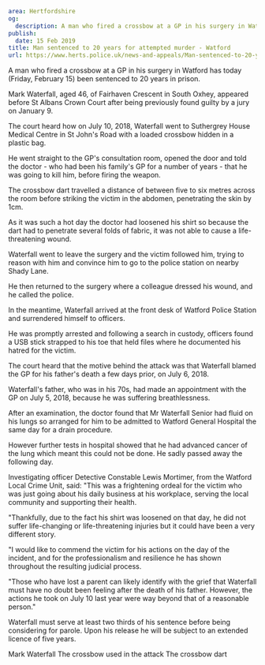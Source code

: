 ```yaml
area: Hertfordshire
og:
  description: A man who fired a crossbow at a GP in his surgery in Watford has today (Friday, February 15) been sentenced to 20 years in prison.
publish:
  date: 15 Feb 2019
title: Man sentenced to 20 years for attempted murder - Watford
url: https://www.herts.police.uk/news-and-appeals/Man-sentenced-to-20-years-for-attempted-murder-Watford-2577
```

A man who fired a crossbow at a GP in his surgery in Watford has today (Friday, February 15) been sentenced to 20 years in prison.

Mark Waterfall, aged 46, of Fairhaven Crescent in South Oxhey, appeared before St Albans Crown Court after being previously found guilty by a jury on January 9.

The court heard how on July 10, 2018, Waterfall went to Suthergrey House Medical Centre in St John's Road with a loaded crossbow hidden in a plastic bag.

He went straight to the GP's consultation room, opened the door and told the doctor - who had been his family's GP for a number of years - that he was going to kill him, before firing the weapon.

The crossbow dart travelled a distance of between five to six metres across the room before striking the victim in the abdomen, penetrating the skin by 1cm.

As it was such a hot day the doctor had loosened his shirt so because the dart had to penetrate several folds of fabric, it was not able to cause a life-threatening wound.

Waterfall went to leave the surgery and the victim followed him, trying to reason with him and convince him to go to the police station on nearby Shady Lane.

He then returned to the surgery where a colleague dressed his wound, and he called the police.

In the meantime, Waterfall arrived at the front desk of Watford Police Station and surrendered himself to officers.

He was promptly arrested and following a search in custody, officers found a USB stick strapped to his toe that held files where he documented his hatred for the victim.

The court heard that the motive behind the attack was that Waterfall blamed the GP for his father's death a few days prior, on July 6, 2018.

Waterfall's father, who was in his 70s, had made an appointment with the GP on July 5, 2018, because he was suffering breathlessness.

After an examination, the doctor found that Mr Waterfall Senior had fluid on his lungs so arranged for him to be admitted to Watford General Hospital the same day for a drain procedure.

However further tests in hospital showed that he had advanced cancer of the lung which meant this could not be done. He sadly passed away the following day.

Investigating officer Detective Constable Lewis Mortimer, from the Watford Local Crime Unit, said: "This was a frightening ordeal for the victim who was just going about his daily business at his workplace, serving the local community and supporting their health.

"Thankfully, due to the fact his shirt was loosened on that day, he did not suffer life-changing or life-threatening injuries but it could have been a very different story.

"I would like to commend the victim for his actions on the day of the incident, and for the professionalism and resilience he has shown throughout the resulting judicial process.

"Those who have lost a parent can likely identify with the grief that Waterfall must have no doubt been feeling after the death of his father. However, the actions he took on July 10 last year were way beyond that of a reasonable person."

Waterfall must serve at least two thirds of his sentence before being considering for parole. Upon his release he will be subject to an extended licence of five years.

Mark Waterfall The crossbow used in the attack The crossbow dart
